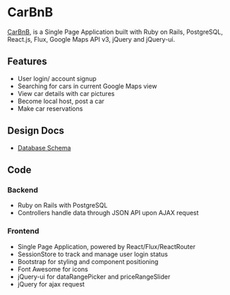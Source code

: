 # CarBnB

[CarBnB][amzn], is a Single Page Application built with Ruby on Rails,
PostgreSQL, React.js, Flux, Google Maps API v3, jQuery and jQuery-ui.

[amzn]: http://www.coolcarkit.com/

## Features
<!-- This is a Markdown checklist. Use it to keep track of your progress! -->
- User login/ account signup
- Searching for cars in current Google Maps view
- View car details with car pictures
- Become local host, post a car
- Make car reservations

## Design Docs

- [Database Schema][schema]

[schema]: ./docs/schema.md

## Code

### Backend
- Ruby on Rails with PostgreSQL
- Controllers handle data through JSON API upon AJAX request

### Frontend
- Single Page Application, powered by React/Flux/ReactRouter
- SessionStore to track and manage user login status
- Bootstrap for styling and component positioning
- Font Awesome for icons
- jQuery-ui for dataRangePicker and priceRangeSlider
- jQuery for ajax request

